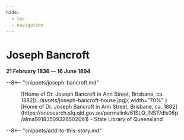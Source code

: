 ```yaml
---
hide:
  - toc
  - navigation 
---
```


# Joseph Bancroft

**21 February 1836 — 16 June 1894**

--8<-- "snippets/joseph-bancroft.md"

<figure markdown>
  ![Home of Dr. Joseph Bancroft in Ann Street, Brisbane, ca. 1882](../assets/joseph-bancroft-house.jpg){ width="70%" }
  <figcaption markdown>[Home of Dr. Joseph Bancroft in Ann Street, Brisbane, ca. 1882](https://onesearch.slq.qld.gov.au/permalink/61SLQ_INST/dls06p/alma99183509326502061) -  State Library of Queensland</figcaption>
</figure>

--8<-- "snippets/add-to-this-story.md"